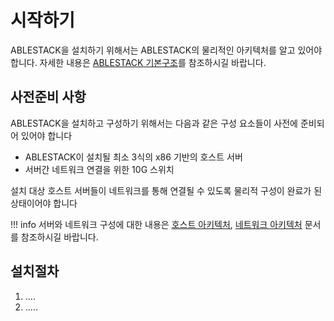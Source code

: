 # 시작하기
ABLESTACK을 설치하기 위해서는 ABLESTACK의 물리적인 아키텍처를 알고 있어야 합니다.
자세한 내용은 [ABLESTACK 기본구조](../architecture/ablestack-basic-structure.md)를 참조하시길 바랍니다.

## 사전준비 사항
ABLESTACK을 설치하고 구성하기 위해서는 다음과 같은 구성 요소들이 사전에 준비되어 있어야 합니다

- ABLESTACK이 설치될 최소 3식의 x86 기반의 호스트 서버
- 서버간 네트워크 연결을 위한 10G 스위치

설치 대상 호스트 서버들이 네트워크를 통해 연결될 수 있도록 물리적 구성이 완료가 된 상태이어야 합니다

!!! info
    서버와 네트워크 구성에 대한 내용은 [호스트 아키텍처](../architecture/host-architecture.md), [네트워크 아키텍처](../architecture/network-architecture.md) 문서를 참조하시길 바랍니다.
 
## 설치절차
1. ....
2. .....
### 